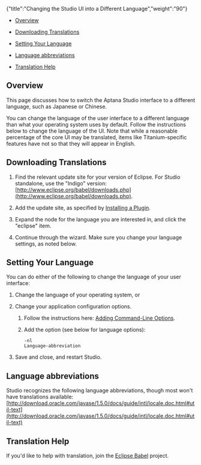 {"title":"Changing the Studio UI into a Different Language","weight":"90"}

* [Overview](#overview)

* [Downloading Translations](#downloading-translations)

* [Setting Your Language](#setting-your-language)

* [Language abbreviations](#language-abbreviations)

* [Translation Help](#translation-help)

## Overview

This page discusses how to switch the Aptana Studio interface to a different language, such as Japanese or Chinese.

You can change the language of the user interface to a different language than what your operating system uses by default. Follow the instructions below to change the language of the UI. Note that while a reasonable percentage of the core UI may be translated, items like Titanium-specific features have not so that they will appear in English.

## Downloading Translations

1. Find the relevant update site for your version of Eclipse. For Studio standalone, use the "Indigo" version: [http://www.eclipse.org/babel/downloads.php](http://www.eclipse.org/babel/downloads.php).

2. Add the update site, as specified by [Installing a Plugin](/docs/appc/Axway_Appcelerator_Studio/Axway_Appcelerator_Studio_Guide/Updating_Studio/Installing_a_Plugin/).

3. Expand the node for the language you are interested in, and click the "eclipse" item.

4. Continue through the wizard. Make sure you change your language settings, as noted below.

## Setting Your Language

You can do either of the following to change the language of your user interface:

1. Change the language of your operating system, or

2. Change your application configuration options.

    1. Follow the instructions here: [Adding Command-Line Options](/docs/appc/Axway_Appcelerator_Studio/Axway_Appcelerator_Studio_Guide/Customizing_Studio/Adding_Command-Line_Options/).

    2. Add the option (see below for language options):

        ```
        -nl
        Language-abbreviation
        ```

3. Save and close, and restart Studio.

## Language abbreviations

Studio recognizes the following language abbreviations, though most won't have translations available: [http://download.oracle.com/javase/1.5.0/docs/guide/intl/locale.doc.html#util-text](http://download.oracle.com/javase/1.5.0/docs/guide/intl/locale.doc.html#util-text)

## Translation Help

If you'd like to help with translation, join the [Eclipse Babel](http://babel.eclipse.org/babel/) project.
